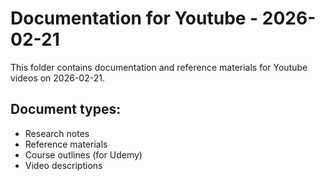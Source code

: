 # Documentation for Youtube - 2026-02-21

This folder contains documentation and reference materials for Youtube videos on 2026-02-21.

## Document types:
- Research notes
- Reference materials
- Course outlines (for Udemy)
- Video descriptions
